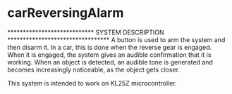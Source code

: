 # carReversingAlarm

**************************** SYSTEM DESCRIPTION *********************************
A button is used to arm the system and then disarm it. 
In a car, this is done when the reverse gear is engaged.
When it is engaged, the system gives an audible confirmation that it is working.
When an object is detected, an audible tone is generated and 
becomes increasingly noticeable, as the object gets closer.

This system is intended to work on KL25Z microcontroller.

